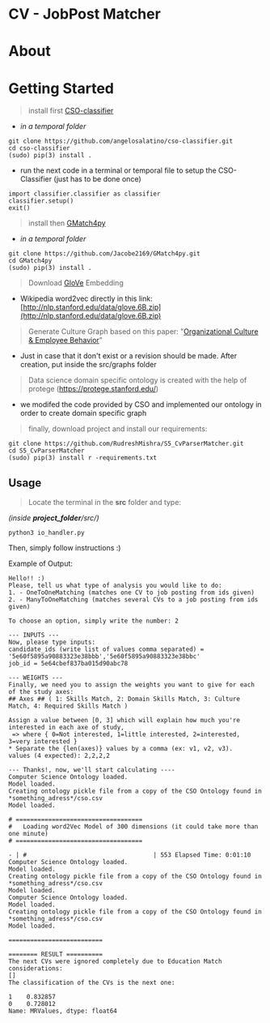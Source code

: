 # CV - JobPost Matcher

# About

# Getting Started

> install first [CSO-classifier](https://github.com/angelosalatino/cso-classifier)


+ *in a temporal folder*

```
git clone https://github.com/angelosalatino/cso-classifier.git
cd cso-classifier
(sudo) pip(3) install .
```

+ run the next code in a terminal or temporal file to setup the CSO-Classifier (just has to be done once)

```
import classifier.classifier as classifier
classifier.setup()
exit()
```

> install then [GMatch4py](https://github.com/Jacobe2169/GMatch4py)

+ *in a temporal folder*

```
git clone https://github.com/Jacobe2169/GMatch4py.git
cd GMatch4py
(sudo) pip(3) install .
```

> Download [GloVe](https://nlp.stanford.edu/projects/glove/) Embedding 

+ Wikipedia word2vec directly in this link: [http://nlp.stanford.edu/data/glove.6B.zip](http://nlp.stanford.edu/data/glove.6B.zip)

> Generate Culture Graph based on this paper: "[Organizational Culture & Employee Behavior](https://www.theseus.fi/bitstream/handle/10024/92815/LI_Tianya.pdf)" 

+ Just in case that it don't exist or a revision should be made. After creation, put inside the src/graphs folder

> Data science domain specific ontology is created with the help of protege (https://protege.stanford.edu/)

+ we modifed the code provided by CSO and implemented our ontology in order to create domain specific graph

> finally, download project and install our requirements:

```
git clone https://github.com/RudreshMishra/S5_CvParserMatcher.git
cd S5_CvParserMatcher
(sudo) pip(3) install r -requirements.txt
```

## Usage

> Locate the terminal in the **src** folder and type: 

*(inside **project_folder**/src/)*

```
python3 io_handler.py
```

Then, simply follow instructions :)

Example of Output: 

```
Hello!! :) 
Please, tell us what type of analysis you would like to do:
1. - OneToOneMatching (matches one CV to job posting from ids given)
2. - ManyToOneMatching (matches several CVs to a job posting from ids given)

To choose an option, simply write the number: 2

--- INPUTS ---
Now, please type inputs:
candidate_ids (write list of values comma separated) = '5e60f5895a90883323e38bbb','5e60f5895a90883323e38bbc'
job_id = 5e64cbef837ba015d90abc78

--- WEIGHTS ---
Finally, we need you to assign the weights you want to give for each of the study axes:
## Axes ## ( 1: Skills Match, 2: Domain Skills Match, 3: Culture Match, 4: Required Skills Match )

Assign a value between [0, 3] which will explain how much you're interested in each axe of study,
 => where { 0=Not interested, 1=little interested, 2=interested, 3=very interested }
* Separate the {len(axes)} values by a comma (ex: v1, v2, v3).
values (4 expected): 2,2,2,2

--- Thanks!, now, we'll start calculating ----
Computer Science Ontology loaded.
Model loaded.
Creating ontology pickle file from a copy of the CSO Ontology found in *something_adress*/cso.csv
Model loaded.

# ===================================
#   Loading word2Vec Model of 300 dimensions (it could take more than one minute)
# ===================================

- | #                                   | 553 Elapsed Time: 0:01:10
Computer Science Ontology loaded.
Model loaded.
Creating ontology pickle file from a copy of the CSO Ontology found in *something_adress*/cso.csv
Model loaded.
Computer Science Ontology loaded.
Model loaded.
Creating ontology pickle file from a copy of the CSO Ontology found in *something_adress*/cso.csv
Model loaded.

==========================

======== RESULT ==========
The next CVs were ignored completely due to Education Match considerations: 
[]
The classification of the CVs is the next one: 

1    0.832857
0    0.728012
Name: MRValues, dtype: float64
```





